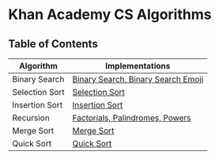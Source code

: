 # Khan Academy CS Algorithms

## Table of Contents
Algorithm | Implementations
--- | ---
Binary Search | [Binary Search, Binary Search Emoji](./binary-search/README.md)
Selection Sort | [Selection Sort](./selection-sort/README.md)
Insertion Sort | [Insertion Sort](./insertion-sort/README.md)
Recursion | [Factorials, Palindromes, Powers](./recursion/README.md)
Merge Sort | [Merge Sort](./merge-sort/README.md)
Quick Sort | [Quick Sort](./quick-sort/README.md)

